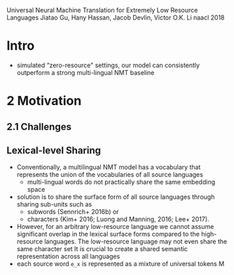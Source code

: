 Universal Neural Machine Translation for Extremely Low Resource Languages
Jiatao Gu, Hany Hassan, Jacob Devlin, Victor O.K. Li
naacl 2018

# Intro

* simulated “zero-resource" settings, our model can
  consistently outperform a strong multi-lingual NMT baseline

# 2 Motivation

## 2.1 Challenges

## Lexical-level Sharing

* Conventionally, a multilingual NMT model has a vocabulary that represents the
  union of the vocabularies of all source languages
  * multi-lingual words do not practically share the same embedding space
* solution is to share the surface form of all source languages through sharing
  sub-units such as
  * subwords (Sennrich+ 2016b) or
  * characters (Kim+ 2016; Luong and Manning, 2016; Lee+ 2017).
* However, for an arbitrary low-resource language we cannot assume significant
  overlap in the lexical surface forms compared to the high-resource languages.
  The low-resource language may not even share the same character set
  It is crucial to create a shared semantic representation across all languages
* each source word `e_x` is represented as a mixture of universal tokens M

